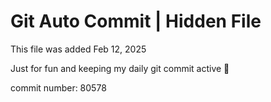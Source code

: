 # Git Auto Commit | Hidden File

This file was added Feb 12, 2025

Just for fun and keeping my daily git commit active 🤪

commit number: 80578
